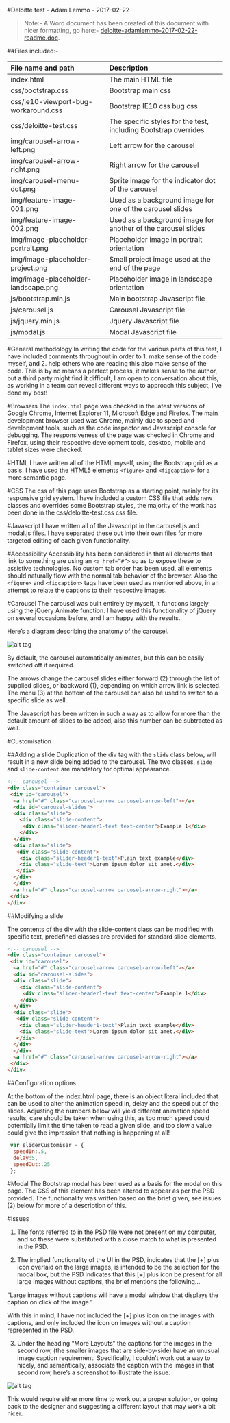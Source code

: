 #Deloitte test  - Adam Lemmo  - 2017-02-22

>  Note:- A Word document has been created of this document with nicer formatting, go here:-  [deloitte-adamlemmo-2017-02-22-readme.doc](deloitte-adamlemmo-2017-02-22-readme.doc).

##Files included:- 

| File name and path       | Description           | 
|:------------- |:-------------| 
|index.html | The main HTML file|
|css/bootstrap.css |	Bootstrap main css|
|css/ie10-viewport-bug-workaround.css |	Bootstrap IE10 css bug css|
|css/deloitte-test.css |	The specific styles for the test, including Bootstrap overrides|
|img/carousel-arrow-left.png |	Left arrow for the carousel|
|img/carousel-arrow-right.png  |	Right arrow for the carousel|
|img/carousel-menu-dot.png |	Sprite image for the indicator dot of the carousel|
|img/feature-image-001.png |	Used as a background image for one of the carousel slides|
|img/feature-image-002.png |	Used as a background image for another of the carousel slides|
|img/image-placeholder-portrait.png |	Placeholder image in portrait orientation|
|img/image-placeholder-project.png |	Small project image used at the end of the page|
|img/image-placeholder-landscape.png |	Placeholder image in landscape orientation|
|js/bootstrap.min.js	| Main bootstrap Javascript file|
|js/carousel.js	| Carousel Javascript file|
|js/jquery.min.js	| Jquery Javascript file|
|js/modal.js	| Modal Javascript file|

 
#General methodology
In writing the code for the various parts of this test, I have included comments throughout in order to 1. make sense of the code myself, and 2. help others who are reading this also make sense of the code. This is by no means a perfect process, it makes sense to the author, but a third party might find it difficult, I am open to conversation about this, as working in a team can reveal different ways to approach this subject, I’ve done my best!

#Browsers
The `index.html` page was checked in the latest versions of Google Chrome, Internet Explorer 11, Microsoft Edge and Firefox.
The main development browser used was Chrome, mainly due to speed and development tools, such as the code inspector and Javascript console for debugging. The responsiveness of the page was checked in Chrome and Firefox, using their respective development tools, desktop, mobile and tablet sizes were checked.

#HTML
I have written all of the HTML myself, using the Bootstrap grid as a basis. I have used the HTML5 elements `<figure>` and `<figcaption>` for a more semantic page.

#CSS
The css of this page uses Bootstrap as a starting point, mainly for its responsive grid system. I have included a custom CSS file that adds new classes and overrides some Bootstrap styles, the majority of the work has been done in the css/deloitte-test.css css file.

#Javascript
I have written all of the Javascript in the carousel.js and modal.js files. I have separated these out into their own files for more targeted editing of each given functionality.

#Accessibility
Accessibility has been considered in that all elements that link to something are using an `<a href=”#”>` so as to expose these to assistive technologies. No custom tab order has been used, all elements should naturally flow with the normal tab behavior of the browser. Also the `<figure>` and `<figcaption>` tags have been used as mentioned above, in an attempt to relate the captions to their respective images.

#Carousel
The carousel was built entirely by myself, it functions largely using the jQuery Animate function. I have used this functionality of jQuery on several occasions before, and I am happy with the results.

Here’s a diagram describing the anatomy of the carousel.

![alt tag](http://adamlemmo.com/deloitte-test/readme-img/carousel-anatomy.png)

By default, the carousel automatically animates, but this can be easily switched off if required.

The arrows change the carousel slides either forward (2) through the list of supplied slides, or backward (1), depending on which arrow link is selected. The menu (3) at the bottom of the carousel can also be used to switch to a specific slide as well. 

The Javascript has been written in such a way as to allow for more than the default amount of slides to be added, also this number can be subtracted as well.

#Customisation

##Adding a slide
Duplication of the div tag with the `slide` class below, will result in a new slide being added to the carousel. The two classes, `slide` and `slide-content` are mandatory for optimal appearance.
```html
<!-- carousel -->
<div class="container carousel">
 <div id="carousel">
  <a href="#" class="carousel-arrow carousel-arrow-left"></a>
  <div id="carousel-slides">
  <div class="slide"> 
    <div class="slide-content">
     <div class="slider-header1-text text-center">Example 1</div>
    </div>
  </div>
  <div class="slide"> 
   <div class="slide-content">
    <div class="slider-header1-text">Plain text example</div>
    <div class="slide-text">Lorem ipsum dolor sit amet.</div>
   </div>
  </div>
  </div>
  <a href="#" class="carousel-arrow carousel-arrow-right"></a>
 </div>
</div>
```

##Modifying a slide

The contents of the div with the slide-content class can be modified with specific text, predefined classes are provided for standard slide elements.
```html
<!-- carousel -->
<div class="container carousel">
 <div id="carousel">
  <a href="#" class="carousel-arrow carousel-arrow-left"></a>
  <div id="carousel-slides">
  <div class="slide"> 
    <div class="slide-content">
     <div class="slider-header1-text text-center">Example 1</div>
    </div>
  </div>
  <div class="slide"> 
   <div class="slide-content">
    <div class="slider-header1-text">Plain text example</div>
    <div class="slide-text">Lorem ipsum dolor sit amet.</div>
   </div>
  </div>
  </div>
  <a href="#" class="carousel-arrow carousel-arrow-right"></a>
 </div>
</div>
```

##Configuration options

At the bottom of the index.html page, there is an object literal included that can be used to alter the animation speed in, delay and the speed out of the slides. Adjusting the numbers below will yield different animation speed results, care should be taken when using this, as too much speed could potentially limit the time taken to read a given slide, and too slow a value could give the impression that nothing is happening at all!

```javascript
 var sliderCustomiser = {
  speedIn:.5,
  delay:5,
  speedOut:.25
 };
 ```

#Modal
The Bootstrap modal has been used as a basis for the modal on this page. The CSS of this element has been altered to appear as per the PSD provided. The functionality was written based on the brief given, see issues (2) below for more of a description of this.
 
#Issues
1.	The fonts referred to in the PSD file were not present on my computer, and so these were substituted with a close match to what is presented in the PSD.

2.	The implied functionality of the UI in the PSD, indicates that the [+] plus icon overlaid on the large images, is intended to be the selection for the modal box, but the PSD indicates that this [+] plus icon be present for all large images without captions, the brief mentions the following...

“Large images without captions will have a modal window that displays the caption on click of the image.” 

With this in mind, I have not included the [+] plus icon on the images with captions, and only included the icon on images without a caption represented in the PSD.

3.	Under the heading “More Layouts” the captions for the images in the second row, (the smaller images that are side-by-side) have an unusual image caption requirement. Specifically, I couldn’t work out a way to nicely, and semantically, associate the caption with the images in that second row, here’s a screenshot to illustrate the issue.

![alt tag](http://adamlemmo.com/deloitte-test/readme-img/tricky-image-captions.png)

This would require either more time to work out a proper solution, or going back to the designer and suggesting a different layout that may work a bit nicer.



